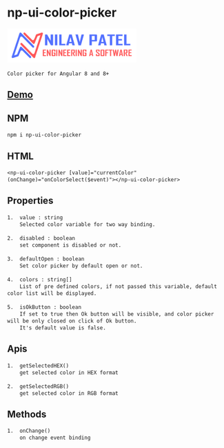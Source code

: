 # np-ui-color-picker

<img src="https://raw.githubusercontent.com/NilavPatel/np-ui-data-grid-package/master/src/assets/images/logo-large.png" width="300" height="80">

````
Color picker for Angular 8 and 8+
````

## [Demo](https://stackblitz.com/edit/np-ui-color-picker)

## NPM
````
npm i np-ui-color-picker
````

## HTML
````
<np-ui-color-picker [value]="currentColor" (onChange)="onColorSelect($event)"></np-ui-color-picker>
````

## Properties
````
1.  value : string
    Selected color variable for two way binding.

2.  disabled : boolean
    set component is disabled or not.

3.  defaultOpen : boolean
    Set color picker by default open or not. 

4.  colors : string[]
    List of pre defined colors, if not passed this variable, default color list will be displayed.

5.  isOkButton : boolean
    If set to true then Ok button will be visible, and color picker will be only closed on click of Ok button. 
    It's default value is false.
````

## Apis
````
1.  getSelectedHEX()
    get selected color in HEX format

2.  getSelectedRGB()
    get selected color in RGB format
````

## Methods
````
1.  onChange()
    on change event binding
````
